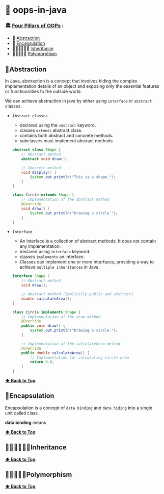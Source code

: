 # 🔗 oops-in-java

### 🏛️ [Four Pillars of OOPs](#four-pillars-of-oops) :

- 📖 [Abstraction](#Abstraction)
- 🔗 [Encapsulation](#Encapsulation)
- 👩🏻‍👧🏻‍👦🏻 [Inheritance](#Inheritance)
- 🧑🏾‍🤝‍🧑🏾 [Polymorphism](#Polymorphism)

## 📖Abstraction

In Java, abstraction is a concept that involves hiding the complex implementation details of an object and exposing only the essential features or functionalities to the outside world.

We can achieve abstraction in java by either using `interface` or `abstract` classes.

  - `Abstract classes` 
    - declared using the `abstract` keyword.
    - classes `extends` abstract class.
    - contains both abstract and concrete methods.
    - subclasses must implement abstract methods.

    ```java
    abstract class Shape {
        // Abstract method
        abstract void draw();

        // Concrete method
        void display() {
            System.out.println("This is a shape.");
        }
    }

    class Circle extends Shape {
        // Implementation of the abstract method
        @Override
        void draw() {
            System.out.println("Drawing a circle.");
        }
    }

    ```

  - `Interface`
    - An interface is a collection of abstract methods. It does not contain any implementation.
    - declared using `interface` keyword.
    - classes `implements` an interface.
    - Classes can implement one or more interfaces, providing a way to achieve `multiple inheritances` in Java.

    ```java
    interface Shape {
        // Abstract method
        void draw();

        // Abstract method (implicitly public and abstract)
        double calculateArea();
    }

    class Circle implements Shape {
        // Implementation of the draw method
        @Override
        public void draw() {
            System.out.println("Drawing a circle.");
        }

        // Implementation of the calculateArea method
        @Override
        public double calculateArea() {
            // Implementation for calculating circle area
            return 0.0;
        }
    }
    ```

**[⬆ Back to Top](#four-pillars-of-oops)**

## 🔗Encapsulation

Encapsulation is a concept of `data binding` and `data hiding` into a single unit called class.

**data binding** means 

**[⬆ Back to Top](#four-pillars-of-oops)**

## 👩🏻‍👧🏻‍👦🏻Inheritance

**[⬆ Back to Top](#four-pillars-of-oops)**

## 🧑🏾‍🤝‍🧑🏾Polymorphism

**[⬆ Back to Top](#four-pillars-of-oops)**

